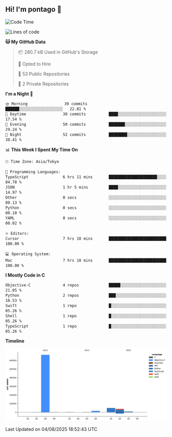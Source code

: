 ## Hi! I'm pontago 👋

<!--START_SECTION:waka-->
![Code Time](http://img.shields.io/badge/Code%20Time-477%20hrs%2015%20mins-blue)

![Lines of code](https://img.shields.io/badge/From%20Hello%20World%20I%27ve%20Written-775.3%20thousand%20lines%20of%20code-blue)

**🐱 My GitHub Data** 

> 📦 280.7 kB Used in GitHub's Storage 
 > 
> 💼 Opted to Hire
 > 
> 📜 53 Public Repositories 
 > 
> 🔑 2 Private Repositories 
 > 
**I'm a Night 🦉** 

```text
🌞 Morning                39 commits          ██████░░░░░░░░░░░░░░░░░░░   22.81 % 
🌆 Daytime                30 commits          ████░░░░░░░░░░░░░░░░░░░░░   17.54 % 
🌃 Evening                50 commits          ███████░░░░░░░░░░░░░░░░░░   29.24 % 
🌙 Night                  52 commits          ████████░░░░░░░░░░░░░░░░░   30.41 % 
```


📊 **This Week I Spent My Time On** 

```text
🕑︎ Time Zone: Asia/Tokyo

💬 Programming Languages: 
TypeScript               6 hrs 11 mins       █████████████████████░░░░   84.78 % 
JSON                     1 hr 5 mins         ████░░░░░░░░░░░░░░░░░░░░░   14.97 % 
Other                    0 secs              ░░░░░░░░░░░░░░░░░░░░░░░░░   00.13 % 
Python                   0 secs              ░░░░░░░░░░░░░░░░░░░░░░░░░   00.10 % 
YAML                     0 secs              ░░░░░░░░░░░░░░░░░░░░░░░░░   00.02 % 

🔥 Editors: 
Cursor                   7 hrs 18 mins       █████████████████████████   100.00 % 

💻 Operating System: 
Mac                      7 hrs 18 mins       █████████████████████████   100.00 % 
```

**I Mostly Code in C** 

```text
Objective-C              4 repos             █████░░░░░░░░░░░░░░░░░░░░   21.05 % 
Python                   2 repos             ███░░░░░░░░░░░░░░░░░░░░░░   10.53 % 
Swift                    1 repo              █░░░░░░░░░░░░░░░░░░░░░░░░   05.26 % 
Shell                    1 repo              █░░░░░░░░░░░░░░░░░░░░░░░░   05.26 % 
TypeScript               1 repo              █░░░░░░░░░░░░░░░░░░░░░░░░   05.26 % 
```



**Timeline**

![Lines of Code chart](https://raw.githubusercontent.com/pontago/pontago/main/assets/bar_graph.png)


 Last Updated on 04/08/2025 18:52:43 UTC
<!--END_SECTION:waka-->
